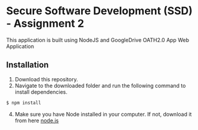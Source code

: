 # Secure Software Development (SSD) - Assignment 2
This application is built using NodeJS and GoogleDrive OATH2.0 App Web Application 

## Installation
1. Download this repository. 
2. Navigate to the downloaded folder and run the following command to install dependencies. 
```bash
$ npm install
```

4. Make sure you have Node installed in your computer. If not, download it from here  [node.js](https://nodejs.org/en/)
